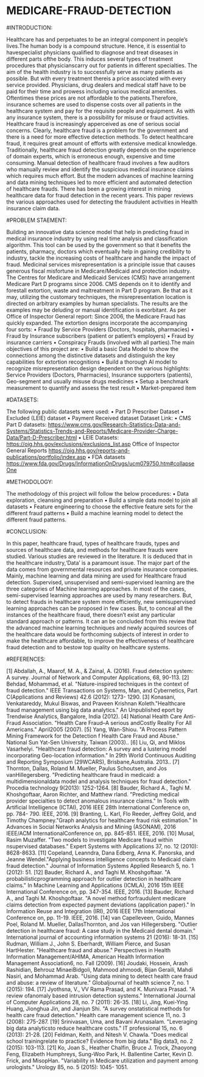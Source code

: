 # MEDICARE-FRAUD-DETECTION
#INTRODUCTION:

Healthcare has and perpetuates to be an integral component in people’s lives.The human body is a compound structure. Hence, it is essential to havespecialist physicians qualified to diagnose and treat diseases in different parts ofthe body. This induces several types of treatment procedures that physicianscarry out for patients in different specialties. The aim of the health industry is to successfully serve as many patients as possible. But with every treatment thereis a price associated with every service provided. Physicians, drug dealers and medical staff have to be paid for their time and prowess including various medical amenities. Oftentimes these prices are not affordable to the patients.Therefore, insurance schemes are used to dispense costs over all patients in the healthcare system and pay for the requisite people and equipment. As with any insurance system, there is a possibility for misuse or fraud activities. Healthcare fraud is increasingly apperceived as one of serious social concerns. Clearly, healthcare fraud is a problem for the government and there is a need for more effective detection methods. To detect healthcare fraud, it requires great amount of efforts with extensive medical knowledge. Traditionally, healthcare fraud detection greatly depends on the experience of domain experts, which is erroneous enough, expensive and time consuming. Manual detection of healthcare fraud involves a few auditors who manually review and identify the suspicious medical insurance claims which requires much effort. But the modern advances of machine learning and data mining techniques led to more efficient and automated detection of healthcare frauds. There has been a growing interest in mining healthcare data for fraud detection in the recent years. This paper reviews the various approaches used for detecting the fraudulent activities in Health insurance claim data.

#PROBLEM STAEMENT:

Building an innovative data science model that help in predicting fraud in medical insurance industry by using real time analysis and classification algorithm. This tool can be used by the government so that it benefits the patients, pharmacy, doctors which eventually help in gaining credibility to industry, tackle the increasing costs of healthcare and handle the impact of fraud. Medicinal services misrepresentation is a principle issue that causes generous fiscal misfortune in Medicare/Medicaid and protection industry. The Centres for Medicare and Medicaid Services (CMS) have arrangement Medicare Part D programs since 2006. CMS depends on it to identify and forestall extortion, waste and maltreatment in Part D program. Be that as it may, utilizing the customary techniques, the misrepresentation location is directed on arbitrary examples by human specialists. The results are the examples may be deluding or manual identification is exorbitant. As per Office of Inspector General report: Since 2006, the Medicare Fraud has quickly expanded. The extortion designs incorporate the accompanying four sorts: • Fraud by Service Providers (Doctors, hospitals, pharmacies) • Fraud by Insurance subscribers (patient or patient’s employers) • Fraud by insurance carriers • Conspiracy Frauds (involved with all parties).The main objectives of this project are: • Build a basic Data Model to show the connections among the distinctive datasets and distinguish the key capabilities for extortion recognitions • Build a thorough AI model to recognize misrepresentation design dependent on the various highlights: Service Providers (Doctors, Pharmacies), Insurance supporters (patients), Geo-segment and usually misuse drugs medicines • Setup a benchmark measurement to quantify and assess the test result • Market-prepared item

#DATASETS:

The following public datasets were used: • Part D Prescriber Dataset • Excluded (LEIE) dataset • Payment Received dataset Dataset Link: • CMS Part D datasets: https://www.cms.gov/Research-Statistics-Data-and-Systems/Statistics-Trends-and-Reports/Medicare-Provider-Charge-Data/Part-D-Prescriber.html • LEIE Datasets: https://oig.hhs.gov/exclusions/exclusions_list.asp Office of Inspector General Reports https://oig.hhs.gov/reports-and-publications/portfolio/index.asp • FDA datasets https://www.fda.gov/Drugs/InformationOnDrugs/ucm079750.htm#collapseOne

#METHODOLOGY:

The methodology of this project will follow the below procedures: • Data exploration, cleansing and preparation • Build a simple data model to join all datasets • Feature engineering to choose the effective feature sets for the different fraud patterns • Build a machine learning model to detect the different fraud patterns.

#CONCLUSION:

In this paper, healthcare fraud, types of healthcare frauds, types and sources of healthcare data, and methods for healthcare frauds were studied. Various studies
are reviewed in the literature. It is deduced that in the healthcare industry,‘Data’ is a paramount issue. The major part of the data comes from governmental resources and private insurance companies. Mainly, machine learning and data mining are used for Healthcare fraud detection. Supervised, unsupervised and semi-supervised learning are the three categories of Machine learning approaches. In most of the cases, semi-supervised learning approaches are used by many researchers. But, to detect frauds in healthcare system more efficiently, new semisupervised learning approaches can be proposed in few cases. But, to conceal all the instances of the healthcare fraud, there doesn’t exist any particular standard approach or patterns. It can an be concluded from this review that the advanced machine learning techniques and newly acquired sources of the healthcare data would be forthcoming subjects of interest in order to make the healthcare affordable, to improve the effectiveness of healthcare fraud detection and to bestow top quality on healthcare systems.

#REFERENCES:

[1] Abdallah, A., Maarof, M. A., & Zainal, A. (2016). Fraud detection system: A survey. Journal of Network and Computer Applications, 68, 90-113.
[2] Behdad, Mohammad, et al. "Nature-inspired techniques in the context of fraud detection." IEEE Transactions on Systems, Man, and Cybernetics, Part C(Applications and Reviews) 42.6 (2012): 1273- 1290.
[3] Konasani, Venkatareddy, Mukul Biswas, and Praveen Krishnan Koleth."Healthcare fraud management using big data analytics." An Unpublished eport by Trendwise Analytics, Bangalore, India (2012).
[4] National Health Care Anti-Fraud Association. "Health Care Fraud–A serious andCostly Reality For All Americans." April2005 (2007).
[5] Yang, Wan-Shiou. "A Process Pattern Mining Framework for the Detection f Health Care Fraud and Abuse." National Sun Yat-Sen University, Taiwan
(2003)..
[6] Liu, Qi, and Miklos Vasarhelyi. "Healthcare fraud detection: A survey and a lustering model incorporating Geo-location information." In 29th World
Continuous Auditing and Reporting Symposium (29WCARS), Brisbane,Australia. 2013..
[7] Thornton, Dallas, Roland M. Mueller, Paulus Schoutsen, and Jos vanHillegersberg. "Predicting healthcare fraud in medicaid: a multidimensionaldata model and analysis techniques for fraud detection." Procedia technology 9(2013): 1252-1264.
[8] Bauder, Richard A., Taghi M. Khoshgoftaar, Aaron Richter, and Matthew rland. "Predicting medical provider specialties to detect anomalous insurance
claims." In Tools with Artificial Intelligence (ICTAI), 2016 IEEE 28th
International Conference on, pp. 784- 790. IEEE, 2016.
[9] Branting, L. Karl, Flo Reeder, Jeffrey Gold, and Timothy Champney."Graph analytics for healthcare fraud risk estimation." In Advances in Social
Networks Analysis and Mining (ASONAM), 2016 IEEE/ACM InternationalConference on, pp. 845-851. IEEE, 2016.
[10] Musal, Rasim Muzaffer. "Two models to investigate Medicare fraud within nsupervised databases." Expert Systems with Applications 37, no. 12 (2010):
8628-8633.
[11] Copeland, Leanndra, Dana Edberg, Anna K. Panorska, and Jeanne Wendel."Applying business intelligence concepts to Medicaid claim fraud detection."
Journal of Information Systems Applied Research 5, no. 1 (2012): 51.
[12] Bauder, Richard A., and Taghi M. Khoshgoftaar. "A probabilisticprogramming approach for outlier detection in healthcare claims." In Machine
Learning and Applications (ICMLA), 2016 15th IEEE International Conference
on, pp. 347-354. IEEE, 2016.
[13] Bauder, Richard A., and Taghi M. Khoshgoftaar. "A novel method forfraudulent medicare claims detection from expected payment deviations
(application paper)." In Information Reuse and Integration (IRI), 2016 IEEE
17th International Conference on, pp. 11-19. IEEE, 2016.
[14] van Capelleveen, Guido, Mannes Poel, Roland M. Mueller, DallasThornton, and Jos van Hillegersberg. "Outlier detection in healthcare fraud: A
case study in the Medicaid dental domain." International journal of accounting
information systems 21 (2016): 18-31.
[15] Rudman, William J., John S. Eberhardt, William Pierce, and Susan HartHester. "Healthcare fraud and abuse." Perspectives in Health Information
Management/AHIMA, American Health Information Management Association6, no. Fall (2009).
[16] Joudaki, Hossein, Arash Rashidian, Behrouz MinaeiBidgoli, Mahmood ahmoodi, Bijan Geraili, Mahdi Nasiri, and Mohammad Arab. "Using data
mining to detect health care fraud and abuse: a review of literature." Globaljournal of health science 7, no. 1 (2015): 194.
[17] Jyothsna, V., VV Rama Prasad, and K. Munivara Prasad. "A review ofanomaly based intrusion detection systems." International Journal of Computer
Applications 28, no. 7 (2011): 26-35.
[18] Li, Jing, Kuei-Ying Huang, Jionghua Jin, and Jianjun Shi. "A survey onstatistical methods for health care fraud detection." Health care management
science 11, no. 3 (2008): 275-287.
[19] Srinivasan, Uma, and Bavani Arunasalam. "Leveraging big data analyticsto reduce healthcare costs." IT professional 15, no. 6 (2013): 21-28.
[20] Feldman, Keith, and Nitesh V. Chawla. "Does medical school trainingrelate to practice? Evidence from big data." Big data3, no. 2 (2015): 103-113.
[21] Ko, Joan S., Heather Chalfin, Bruce J. Trock, Zhaoyong Feng, Elizabeth
Humphreys, Sung-Woo Park, H. Ballentine Carter, Kevin D. Frick, and MisopHan. "Variability in Medicare utilization and payment among urologists."
Urology 85, no. 5 (2015): 1045- 1051.


